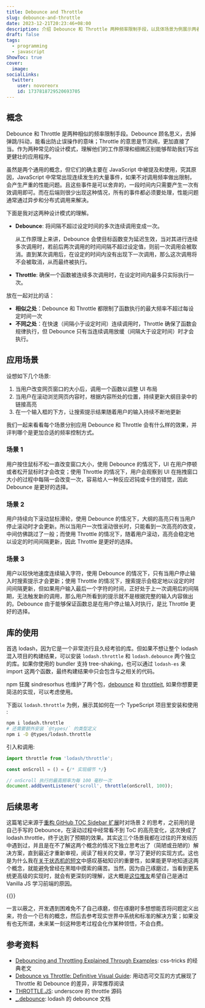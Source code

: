 ```yaml
---
title: Debounce and Throttle
slug: debounce-and-throttle
date: 2023-12-21T20:23:46+08:00 
description: 介绍 Debounce 和 Throttle 两种频率限制手段，以具体场景为例展示两者的区别。
draft: false
tags:
  - programming
  - javascript
ShowToc: true
cover:
  image: 
socialLinks:
  twitter:
    user: novoreorx
    id: 1737818729520693705
---
```


## 概念

Debounce 和 Throttle 是两种相似的频率限制手段。Debounce 顾名思义，去掉弹跳/抖动，能看出防止误操作的意味；Throttle 的意思是节流阀，更加直接了当。作为两种常见的设计模式，理解他们的工作原理和细微区别能够帮助我们写出更健壮的应用程序。

虽然是两个通用的概念，但它们的确主要在 JavaScript 中被提及和使用，究其原因，JavaScript 中常常出现连续发生的大量事件，如果不对调用频率做出限制，会产生严重的性能问题。且这些事件是可以舍弃的，一段时间内只需要产生一次有效调用即可。而在后端则很少出现这种情况，所有的事件都必须要处理，性能问题通常通过异步和分布式调用来解决。

下面是我对这两种设计模式的理解。

- **Debounce**: 将间隔不超过设定时间的多次连续调用变成一次。

    从工作原理上来讲，Debounce 会使目标函数变为延迟生效，当对其进行连续多次调用时，若前后两次调用的时间间隔不超过设定值，则前一次调用会被取消。直到某次调用后，在设定的时间内没有出现下一次调用，那么这次调用将不会被取消，从而最终被执行。
- **Throttle**: 确保一个函数被连续多次调用时，在设定时间内最多只实际执行一次。

放在一起对比的话：
- **相似之处**：Debounce 和 Throttle 都限制了函数执行的最大频率不超过每设定时间一次
- **不同之处**：在快速（间隔小于设定时间）连续调用时，Throttle 确保了函数会规律执行，但 Debounce 只有当连续调用放缓（间隔大于设定时间）时才会执行。

## 应用场景

设想如下几个场景:
1. 当用户改变网页窗口的大小后，调用一个函数以调整 UI 布局
2. 当用户在滚动浏览网页内容时，根据内容所处的位置，持续更新大纲目录中的链接高亮
3. 在一个输入框的下方，让搜索提示结果随着用户的输入持续不断地更新

我们一起来看看每个场景分别应用 Debounce 和 Throttle 会有什么样的效果，并评判哪个是更加合适的频率控制方式。

### 场景 1

用户按住鼠标不松一直改变窗口大小，使用 Debounce 的情况下，UI 在用户停顿或者松开鼠标时才会改变；使用 Throttle 的情况下，用户会观察到 UI 在拖拽窗口大小的过程中每隔一会改变一次，容易给人一种反应迟钝或卡住的错觉，因此 Debounce 是更好的选择。

### 场景 2

用户持续向下滚动鼠标滑轮，使用 Debounce 的情况下，大纲的高亮只有当用户停止滚动时才会更新。所以当用户一次性滚动很长时，只能看到一次高亮的改变，中间仿佛跳过了一般；而使用 Throttle 的情况下，随着用户滚动，高亮会稳定地以设定的时间间隔更新，因此 Throttle 是更好的选择。

### 场景 3

用户以较快地速度连续输入字符，使用 Debounce 的情况下，只有当用户停止输入时搜索提示才会更新；使用 Throttle 的情况下，搜索提示会稳定地以设定的时间间隔更新，但如果用户输入最后一个字符的时间，正好处于上一次调用后的间隔期，无法触发新的调用，那么用户所看到的提示就不是根据完整的输入内容做出的。Debounce 由于能够保证函数总是在用户停止输入时执行，是比 Throttle 更好的选择。

## 库的使用

首选 lodash，因为它是一个非常流行且久经考验的库。但如果不想让整个 lodash 混入项目的构建结果，可以安装 `lodash.throttle` 和 `lodash.debounce` 两个独立的库。如果你使用的 bundler 支持 tree-shaking，也可以通过 `lodash-es` 来 import 这两个函数，最终构建结果中只会包含与之相关的代码。

npm 狂魔 sindresorhus 也维护了两个包，[debounce](https://github.com/sindresorhus/debounce) 和 [throttleit](https://github.com/sindresorhus/throttleit), 如果你想要更简洁的实现，可以考虑使用。

下面以 `lodash.throttle` 为例，展示其如何在一个 TypeScript 项目里安装和使用 :

```bash
npm i lodash.throttle
# 还需要额外安装 `@types/` 的类型定义
npm i -D @types/lodash.throttle
```

引入和调用:

```ts
import throttle from 'lodash/throttle';

const onScroll = () = {/* 实现细节 */}

// onScroll 执行的最高频率为每 100 毫秒一次
document.addEventListener('scroll', throttle(onScroll, 100));
```

## 后续思考

这篇笔记来源于[重构 GitHub TOC Sidebar 扩展](https://t.me/reorx_share/4866)时对场景 2 的思考，之前用的是自己手写的 Debounce，在滚动过程中经常看不到 ToC 的高亮变化，这次换成了 lodash.throttle，终于达到了预期的效果。其实这三个场景我都在过往的开发经历中遇到过，并且是在不了解这两个概念的情况下独立思考出了（简陋或丑陋的）解决方案，直到最近才重新审视，阅读了相关的文章，学习了更好的实现方式。这也是为什么我在[关于状态机的短文](https://t.me/reorx_share/4864)中感叹基础知识的重要性，如果能更早地知道这两个概念，就能避免曾经在黑暗中摸索的痛苦。当然，因为自己琢磨过，当看到更系统更高级的实现时，就会有更深刻的理解，这大概是[这位推友](https://x.com/noworkforsixian/status/1737122354013360488)希望自己是通过 Vanilla JS 学习前端的原因。

{{<social-quote-tweet id="1737122354013360488" user="noworkforsixian" />}}

一言以蔽之，开发遇到困难免不了自己琢磨，但在琢磨时多想想能否将问题定义出来，符合一个已有的概念，然后去参考现实世界中系统和标准的解决方案；如果没有也无所谓，未来某一刻这种思考过程会化作某种领悟，不会白费。

## 参考资料

- [Debouncing and Throttling Explained Through Examples](https://css-tricks.com/debouncing-throttling-explained-examples/): css-tricks 的经典老文
- [Debounce vs Throttle: Definitive Visual Guide](https://kettanaito.com/blog/debounce-vs-throttle): 用动态可交互的方式展现了 Throttle 和 Debounce 的差异，非常推荐阅读
- [THROTTLE.JS](https://underscorejs.org/docs/modules/throttle.html): underscore 的 throttle 源码
- [_.debounce](https://lodash.com/docs/4.17.15#debounce): lodash 的 debounce 文档